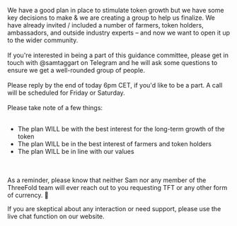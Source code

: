 We have a good plan in place to stimulate token growth but we have some key decisions to make & we are creating a group to help us finalize. We have already invited / included a number of farmers, token holders, ambassadors, and outside industry experts – and now we want to open it up to the wider community.
<br/>
<br/>
If you're interested in being a part of this guidance committee, please get in touch with @samtaggart on Telegram and he will ask some questions to ensure we get a well-rounded group of people.
<br/>
<br/>
Please reply by the end of today 6pm CET, if you'd like to be a part. A call will be scheduled for Friday or Saturday.
<br/>
<br/>
Please take note of a few things:
<br/>
<br/>

- The plan WILL be with the best interest for the long-term growth of the token
- The plan WILL be in the best interest of farmers and token holders
- The plan WILL be in line with our values

<br/>
<br/>
As a reminder, please know that neither Sam nor any member of the ThreeFold team will ever reach out to you requesting TFT or any other form of currency. 🙏

If you are skeptical about any interaction or need support, please use the live chat function on our website.